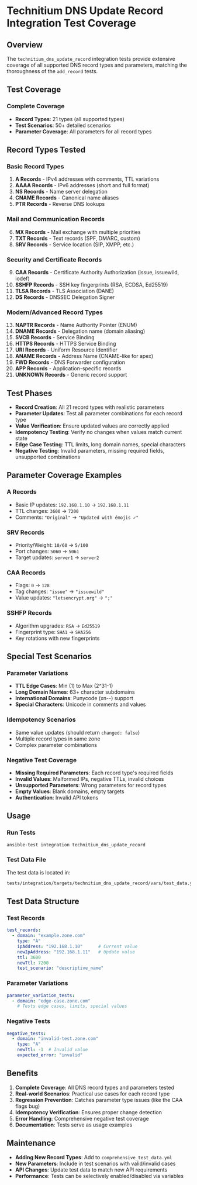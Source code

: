 # Technitium DNS Update Record Integration Test Coverage

## Overview
The `technitium_dns_update_record` integration tests provide extensive coverage of all supported DNS record types and parameters, matching the thoroughness of the `add_record` tests.

## Test Coverage

### Complete Coverage
- **Record Types**: 21 types (all supported types)
- **Test Scenarios**: 50+ detailed scenarios  
- **Parameter Coverage**: All parameters for all record types

## Record Types Tested

### Basic Record Types
1. **A Records** - IPv4 addresses with comments, TTL variations
2. **AAAA Records** - IPv6 addresses (short and full format)
3. **NS Records** - Name server delegation
4. **CNAME Records** - Canonical name aliases
5. **PTR Records** - Reverse DNS lookups

### Mail and Communication Records
6. **MX Records** - Mail exchange with multiple priorities
7. **TXT Records** - Text records (SPF, DMARC, custom)
8. **SRV Records** - Service location (SIP, XMPP, etc.)

### Security and Certificate Records
9. **CAA Records** - Certificate Authority Authorization (issue, issuewild, iodef)
10. **SSHFP Records** - SSH key fingerprints (RSA, ECDSA, Ed25519)
11. **TLSA Records** - TLS Association (DANE)
12. **DS Records** - DNSSEC Delegation Signer

### Modern/Advanced Record Types
13. **NAPTR Records** - Name Authority Pointer (ENUM)
14. **DNAME Records** - Delegation name (domain aliasing)
15. **SVCB Records** - Service Binding
16. **HTTPS Records** - HTTPS Service Binding
17. **URI Records** - Uniform Resource Identifier
18. **ANAME Records** - Address Name (CNAME-like for apex)
19. **FWD Records** - DNS Forwarder configuration
20. **APP Records** - Application-specific records
21. **UNKNOWN Records** - Generic record support

## Test Phases
- **Record Creation**: All 21 record types with realistic parameters
- **Parameter Updates**: Test all parameter combinations for each record type
- **Value Verification**: Ensure updated values are correctly applied
- **Idempotency Testing**: Verify no changes when values match current state
- **Edge Case Testing**: TTL limits, long domain names, special characters
- **Negative Testing**: Invalid parameters, missing required fields, unsupported combinations

## Parameter Coverage Examples

### A Records
- Basic IP updates: `192.168.1.10` → `192.168.1.11`
- TTL changes: `3600` → `7200`
- Comments: `"Original"` → `"Updated with émojis ✓"`

### SRV Records
- Priority/Weight: `10/60` → `5/100`
- Port changes: `5060` → `5061`
- Target updates: `server1` → `server2`

### CAA Records
- Flags: `0` → `128`
- Tag changes: `"issue"` → `"issuewild"`
- Value updates: `"letsencrypt.org"` → `";"`

### SSHFP Records
- Algorithm upgrades: `RSA` → `Ed25519`
- Fingerprint type: `SHA1` → `SHA256`
- Key rotations with new fingerprints

## Special Test Scenarios

### Parameter Variations
- **TTL Edge Cases**: Min (1) to Max (2^31-1)
- **Long Domain Names**: 63+ character subdomains
- **International Domains**: Punycode (xn--) support
- **Special Characters**: Unicode in comments and values

### Idempotency Scenarios
- Same value updates (should return `changed: false`)
- Multiple record types in same zone
- Complex parameter combinations

### Negative Test Coverage
- **Missing Required Parameters**: Each record type's required fields
- **Invalid Values**: Malformed IPs, negative TTLs, invalid choices
- **Unsupported Parameters**: Wrong parameters for record types
- **Empty Values**: Blank domains, empty targets
- **Authentication**: Invalid API tokens

## Usage

### Run Tests
```bash
ansible-test integration technitium_dns_update_record
```

### Test Data File
The test data is located in:
```bash
tests/integration/targets/technitium_dns_update_record/vars/test_data.yml
```

## Test Data Structure

### Test Records
```yaml
test_records:
  - domain: "example.zone.com"
    type: "A"
    ipAddress: "192.168.1.10"      # Current value
    newIpAddress: "192.168.1.11"   # Update value
    ttl: 3600
    newTtl: 7200
    test_scenario: "descriptive_name"
```

### Parameter Variations
```yaml
parameter_variation_tests:
  - domain: "edge-case.zone.com"
    # Tests edge cases, limits, special values
```

### Negative Tests
```yaml
negative_tests:
  - domain: "invalid-test.zone.com"
    type: "A"
    newTtl: -1  # Invalid value
    expected_error: "invalid"
```

## Benefits

1. **Complete Coverage**: All DNS record types and parameters tested
2. **Real-world Scenarios**: Practical use cases for each record type
3. **Regression Prevention**: Catches parameter type issues (like the CAA flags bug)
4. **Idempotency Verification**: Ensures proper change detection
5. **Error Handling**: Comprehensive negative test coverage
6. **Documentation**: Tests serve as usage examples

## Maintenance

- **Adding New Record Types**: Add to `comprehensive_test_data.yml`
- **New Parameters**: Include in test scenarios with valid/invalid cases
- **API Changes**: Update test data to match new API requirements
- **Performance**: Tests can be selectively enabled/disabled via variables